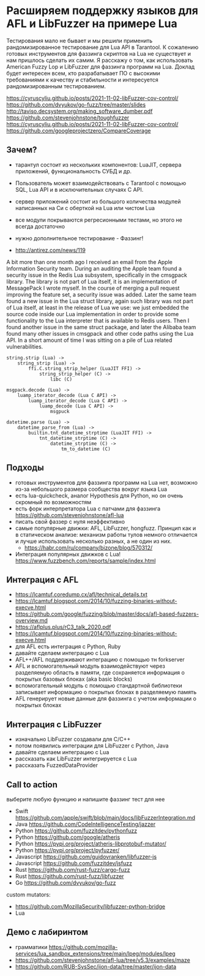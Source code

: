 # Расширяем поддержку языков для AFL и LibFuzzer на примере Lua

Тестирования мало не бывает и мы решили применить рандомизированное
тестирование для Lua API в Tarantool. К сожалению готовых инструментов для
фаззинга скриптов на Lua не существует и нам пришлось сделать их самим. Я
расскажу о том, как использовать American Fuzzy Lop и LibFuzzer для фаззинга
программ на Lua. Доклад будет интересен всем, кто разрабатывает ПО с высокими
требованиями к качеству и стабильности и интересуется рандомизированным
тестированием.

https://cyruscyliu.github.io/posts/2021-11-02-libFuzzer-cov-control/
https://github.com/dvyukov/go-fuzz/tree/master/slides
http://taviso.decsystem.org/making_software_dumber.pdf
https://github.com/stevenjohnstone/toughfuzzer
https://cyruscyliu.github.io/posts/2021-11-02-libFuzzer-cov-control/
https://github.com/googleprojectzero/CompareCoverage

## Зачем?

- тарантул состоит из нескольких компонентов: LuaJIT, сервера приложений,
функциональность СУБД и др.
- Пользователь может взаимодействовать с Tarantool с помощью SQL, Lua API и в
исключительных случаях C API.
- сервер приложений состоит из большого количества модулей написанных на Си с
оберткой на Lua или чистом Lua
- все модули покрываются регресионными тестами, но этого не всегда достаточно
- нужно дополнительное тестирование - Фаззинг!

- http://antirez.com/news/119

A bit more than one month ago I received an email from the Apple Information
Security team. During an auditing the Apple team found a security issue in the
Redis Lua subsystem, specifically in the cmsgpack library. The library is not
part of Lua itself, it is an implementation of MessagePack I wrote myself. In
the course of merging a pull request improving the feature set, a security
issue was added. Later the same team found a new issue in the Lua struct
library, again such library was not part of Lua itself, at least in the release
of Lua we use: we just embedded the source code inside our Lua implementation
in order to provide some functionality to the Lua interpreter that is available
to Redis users. Then I found another issue in the same struct package, and
later the Alibaba team found many other issues in cmsgpack and other code paths
using the Lua API. In a short amount of time I was sitting on a pile of Lua
related vulnerabilities.

```
string.strip (Lua) ->
	string_strip (Lua) ->
		ffi.C.string_strip_helper (LuaJIT FFI) ->
			string_strip_helper (C) ->
				libc (C)

msgpack.decode (Lua) ->
	luamp_iterator_decode (Lua C API) ->
		luamp_iterator_decode (Lua C API) ->
			luamp_decode (Lua C API) ->
				msgpuck

datetime.parse (Lua) ->
	datetime_parse_from (Lua) ->
		builtin.tnt_datetime_strptime (LuaJIT FFI) ->
			tnt_datetime_strptime (C) ->
				datetime_strptime (C) ->
					tm_to_datetime (C)
```

## Подходы

- готовых инструментов для фаззинга программ на Lua нет, возможно из-за
  небольшого размера сообщества вокруг языка Lua
- есть lua-quickcheck, аналог Hypothesis для Python, но он очень скромный по возможностям
- есть форк интерпретатора Lua c патчами для фаззинга https://github.com/stevenjohnstone/afl-lua
- писать свой фаззер с нуля неэффективно
- самые популярные движки: AFL, LibFuzzer, hongfuzz. Принцип как и в
статическом анализе: механизм работы тулов немного отличается и лучше
использовать несколько разных, а не один из них.
	- https://habr.com/ru/company/bizone/blog/570312/
- Интеграция популярных движков с Lua! https://www.fuzzbench.com/reports/sample/index.html

## Интеграция с AFL

- https://lcamtuf.coredump.cx/afl/technical_details.txt
- https://lcamtuf.blogspot.com/2014/10/fuzzing-binaries-without-execve.html
- https://github.com/google/fuzzing/blob/master/docs/afl-based-fuzzers-overview.md
- https://aflplus.plus/rC3_talk_2020.pdf
- https://lcamtuf.blogspot.com/2014/10/fuzzing-binaries-without-execve.html
- для AFL есть интеграция с Python, Ruby
- давайте сделаем интеграцию с Lua
- AFL++/AFL поддерживают интеграцию с помощью тн forkserver
- AFL и вспомогательный модуль взаимодействуют через разделяемую область в
памяти, где сохраняется информация о покрытых базовых блоках (aka basic blocks)
- вспомогательный модуль с помощью стандартной библиотеки записывает информацию
о покрытых блоках в разделяемую память
- AFL генерирует новые данные для фаззинга с учетом информации о покрытых блоках

## Интеграция с LibFuzzer

- изначально LibFuzzer создавали для C/C++
- потом появились интеграции для LibFuzzer с Python, Java
- давайте сделаем интеграцию с Lua
- рассказать как LibFuzzer интегрируется с Lua
- рассказать FuzzedDataProvider

## Call to action

выберите любую функцию и напишите фаззинг тест для нее

- Swift https://github.com/apple/swift/blob/main/docs/libFuzzerIntegration.md
- Java https://github.com/CodeIntelligenceTesting/jazzer
- Python https://github.com/fuzzitdev/pythonfuzz
- Python https://github.com/google/atheris
- Python https://pypi.org/project/atheris-libprotobuf-mutator/
- Python https://pypi.org/project/pyfuzzer/
- Javascript https://github.com/guidovranken/libfuzzer-js
- Javascript https://github.com/fuzzitdev/jsfuzz
- Rust https://github.com/rust-fuzz/cargo-fuzz
- Rust https://github.com/rust-fuzz/libfuzzer
- Go https://github.com/dvyukov/go-fuzz

custom mutators:
- https://github.com/MozillaSecurity/libfuzzer-python-bridge
- Lua

## Демо с лабиринтом

- грамматики https://github.com/mozilla-services/lua_sandbox_extensions/tree/main/lpeg/modules/lpeg
- https://github.com/stevenjohnstone/afl-lua/tree/v5.3/examples/maze
- https://github.com/RUB-SysSec/ijon-data/tree/master/ijon-data
